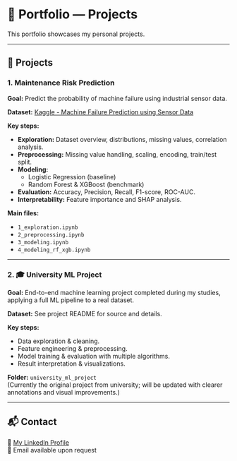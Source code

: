 # 📂 Portfolio — Projects

This portfolio showcases my personal projects.

---

## 📌 Projects

### 1. Maintenance Risk Prediction
**Goal:** Predict the probability of machine failure using industrial sensor data.

**Dataset:** [Kaggle - Machine Failure Prediction using Sensor Data](https://www.kaggle.com/datasets/umerrtx/machine-failure-prediction-using-sensor-data)

**Key steps:**
- **Exploration:** Dataset overview, distributions, missing values, correlation analysis.
- **Preprocessing:** Missing value handling, scaling, encoding, train/test split.
- **Modeling:**
  - Logistic Regression (baseline)
  - Random Forest & XGBoost (benchmark)
- **Evaluation:** Accuracy, Precision, Recall, F1-score, ROC-AUC.
- **Interpretability:** Feature importance and SHAP analysis.

**Main files:**
- `1_exploration.ipynb`
- `2_preprocessing.ipynb`
- `3_modeling.ipynb`
- `4_modeling_rf_xgb.ipynb`

---

### 2. 🎓 University ML Project
**Goal:** End-to-end machine learning project completed during my studies, applying a full ML pipeline to a real dataset.

**Dataset:** See project README for source and details.

**Key steps:**
- Data exploration & cleaning.
- Feature engineering & preprocessing.
- Model training & evaluation with multiple algorithms.
- Result interpretation & visualizations.

**Folder:** `university_ml_project`  
(Currently the original project from university; will be updated with clearer annotations and visual improvements.)

---

## 📬 Contact
💼 [My LinkedIn Profile](https://www.linkedin.com/in/torres-cecilia/)  
📧 Email available upon request

